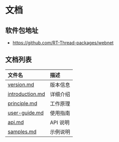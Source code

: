 # 文档

## 软件包地址

- https://github.com/RT-Thread-packages/webnet

## 文档列表

|文件名                             |描述|
|:-----                             |:----|
|[version.md](version.md)           |版本信息|
|[introduction.md](introduction.md) |详细介绍|
|[principle.md](principle.md)       |工作原理|
|[user-guide.md](user-guide.md)     |使用指南|
|[api.md](api.md)                   |API 说明|
|[samples.md](samples.md)           |示例说明|

